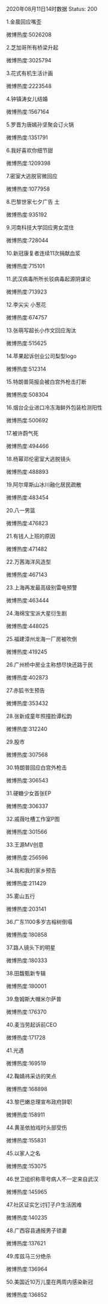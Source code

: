 2020年08月11日14时数据
Status: 200

1.金晨回应嘴歪

微博热度:5026208

2.芝加哥所有桥梁升起

微博热度:3025794

3.花式有机生活计画

微博热度:2223548

4.钟镇涛女儿结婚

微博热度:1567164

5.罗晋为唐嫣孙坚聚会订火锅

微博热度:1351791

6.我好喜欢你细节甜

微博热度:1209398

7.密室大逃脱官微回应

微博热度:1077958

8.巴黎世家七夕广告 土

微博热度:935192

9.河南科技大学回应男女混住

微博热度:728044

10.新冠康复者连续11次捐献血浆

微博热度:715101

11.武汉病毒所所长驳病毒起源阴谋论

微博热度:713923

12.李尖尖 小葱花

微博热度:674757

13.张萌写超长小作文回应淘汰

微博热度:515625

14.苹果起诉创业公司梨型logo

微博热度:512314

15.特朗普简报会被白宫外枪击打断

微博热度:508304

16.烟台企业进口冷冻海鲜外包装检测阳性

微博热度:500692

17.被许蔚气死

微博热度:494466

18.杨幂邓伦密室大逃脱镜头

微博热度:488893

19.阿尔卑斯山冰川融化居民疏散

微博热度:483454

20.八一男篮

微博热度:476823

21.有钱人上班的原因

微博热度:471482

22.万茜海洋风造型

微博热度:467143

23.上海再发最高级别雷电预警

微博热度:463444

24.海绵宝宝派大星衍生剧

微博热度:448025

25.福建漳州龙海一厂房被吹倒

微博热度:419245

26.广州桥中房业主称想尽快还路于民

微博热度:402873

27.赤狐书生预告

微博热度:353432

28.张新成童年照撞脸谭松韵

微博热度:312240

29.股市

微博热度:307568

30.特朗普回应白宫外枪击

微博热度:306543

31.硬糖少女首张EP

微博热度:306337

32.戚薇吐槽工作室P图

微博热度:301566

33.王源MV创意

微博热度:256596

34.我和我的家乡预告

微博热度:211429

35.雾山五行

微博热度:203141

36.广东1100多岁古榕树倒塌

微博热度:180858

37.路人镜头下的明星

微博热度:180333

38.田馥甄新专辑

微博热度:180001

39.詹姆斯大帽米尔萨普

微博热度:176370

40.麦当劳起诉前CEO

微博热度:171728

41.光遇

微博热度:169519

42.鞠婧祎采访的笑点

微博热度:168898

43.黎巴嫩总理宣布政府辞职

微博热度:158911

44.黄圣依拍戏时头部受伤

微博热度:155831

45.以家人之名

微博热度:153075

46.世卫组织称零号病人不一定来自武汉

微博热度:145965

47.社区证实乞讨钉子户生活困难

微博热度:140235

48.广西容县通报男子锁妻

微博热度:137621

49.库兹马三分绝杀

微博热度:136964

50.美国近10万儿童在两周内感染新冠

微博热度:136852

